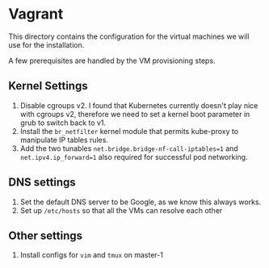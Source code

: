# Vagrant

This directory contains the configuration for the virtual machines we will use for the installation.

A few prerequisites are handled by the VM provisioning steps.

## Kernel Settings

1. Disable cgroups v2. I found that Kubernetes currently doesn't play nice with cgroups v2, therefore we need to set a kernel boot parameter in grub to switch back to v1.
1. Install the `br_netfilter` kernel module that permits kube-proxy to manipulate IP tables rules.
1. Add the two tunables `net.bridge.bridge-nf-call-iptables=1` and `net.ipv4.ip_forward=1` also required for successful pod networking.

## DNS settings

1. Set the default DNS server to be Google, as we know this always works.
1. Set up `/etc/hosts` so that all the VMs can resolve each other

## Other settings

1. Install configs for `vim` and `tmux` on master-1

